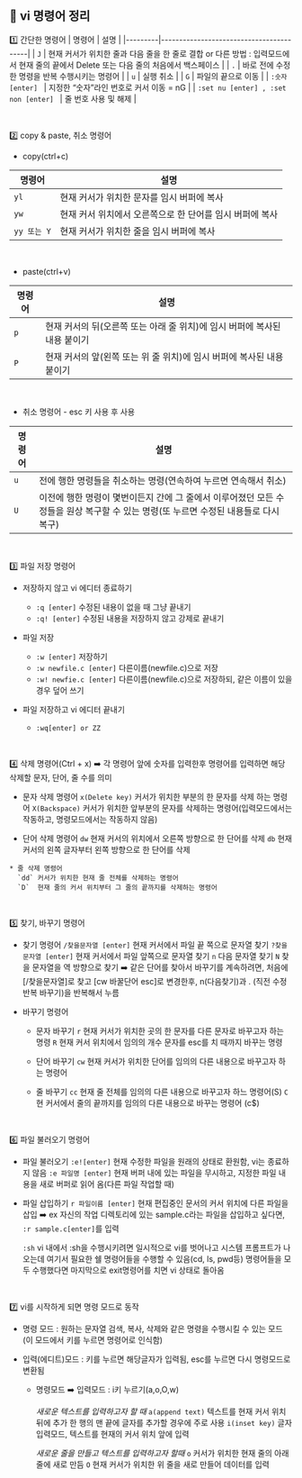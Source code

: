## 📓 vi 명령어 정리
1️⃣ 간단한 명령어
| 명령어    | 설명                                       | 
|---------|-----------------------------------------|
| `J`    | 현재 커서가 위치한 줄과 다음 줄을 한 줄로 결합 or 다른 방법 : 입력모드에서 현재 줄의 끝에서 Delete 또는 다음 줄의 처음에서 백스페이스       |
| `.`    | 바로 전에 수정한 명령을 반복 수행시키는 명령어    |
| `u`    | 실행 취소   |
| `G`    | 파일의 끝으로 이동   |
| `:숫자 [enter] `    | 지정한 “숫자”라인 번호로 커서 이동 = nG  |
| `:set nu [enter] , :set non [enter] `    | 줄 번호  사용 및 해제   |

</br>

2️⃣ copy & paste, 취소 명령어
* copy(ctrl+c)

| 명령어    | 설명                                       | 
|---------|-----------------------------------------|
| `yl`    | 현재 커서가 위치한 문자를 임시 버퍼에 복사   |
| `yw`    | 현재 커서 위치에서 오른쪽으로 한 단어를 임시 버퍼에 복사   |
| `yy 또는 Y`    | 현재 커서가 위치한 줄을 임시 버퍼에 복사  |
</br>

* paste(ctrl+v)

| 명령어    | 설명                                       | 
|---------|-----------------------------------------|
| `p`    | 현재 커서의 뒤(오른쪽 또는 아래 줄 위치)에 임시 버퍼에 복사된 내용 붙이기  |
| `P`    | 현재 커서의 앞(왼쪽 또는 위 줄 위치)에 임시 버퍼에 복사된 내용 붙이기  |
</br>

* 취소 명령어 - esc 키 사용 후 사용

| 명령어    | 설명                                       | 
|---------|-----------------------------------------|
| `u`    | 전에 행한 명령들을 취소하는 명령(연속하여 누르면 연속해서 취소)   |
| `U`    | 이전에 행한 명령이 몇번이든지 간에 그 줄에서 이루어졌던 모든 수정들을 원상 복구할 수 있는 명령(또 누르면 수정된 내용들로 다시 복구)       |
</br>

3️⃣ 파일 저장 명령어
   * 저장하지 않고 vi 에디터 종료하기 
     * `:q [enter]` 수정된 내용이 없을 때 그냥 끝내기
     * `:q! [enter]` 수정된 내용을 저장하지 않고 강제로 끝내기

   * 파일 저장
      * `:w [enter]` 저장하기
      * `:w newfile.c [enter]` 다른이름(newfile.c)으로 저장
      * `:w! newfie.c [enter]` 다른이름(newfile.c)으로 저장하되, 같은 이름이 있을 경우 덮어 쓰기

   * 파일 저장하고 vi 에디터 끝내기 
      * `:wq[enter] or ZZ`
</br>

4️⃣ 삭제 명령어(Ctrl + x) ➡️ 각 명령어 앞에 숫자를 입력한후 명령어를 입력하면 해당 삭제할 문자, 단어, 줄 수를 의미

   * 문자 삭제 명령어
     `x(Delete key)` 커서가 위치한 부분의 한 문자를 삭제 하는 명령어
     `X(Backspace)` 커서가 위치한 앞부분의 문자를 삭제하는 명령어(입력모드에서는 작동하고, 명령모드에서는 작동하지 않음)

   * 단어 삭제 명령어 
      `dw` 현재 커서의 위치에서 오른쪽 방향으로 한 단어를 삭제
      `db` 현재 커서의 왼쪽 글자부터 왼쪽 방향으로 한 단어를 삭제

    * 줄 삭제 명령어 
      `dd` 커서가 위치한 현재 줄 전체를 삭제하는 명령어
      `D`  현재 줄의 커서 위치부터 그 줄의 끝까지를 삭제하는 명령어
</br>

5️⃣ 찾기, 바꾸기 명령어

   * 찾기 명령어
     `/찾을문자열 [enter]` 현재 커서에서 파일 끝 쪽으로 문자열 찾기
     `?찾을문자열 [enter]` 현재 커서에서 파일 앞쪽으로 문자열 찾기
     `n` 다음 문자열 찾기 
     `N` 찾을 문자열을 역 방향으로 찾기
    ➡️ 같은 단어를 찾아서 바꾸기를 계속하려면, 처음에 [/찾을문자열]로 찾고 [cw 바꿀단어 esc]로 변경한후, n(다음찾기)과 . (직전 수정 반복 바꾸기)을 반복해서 누름

   * 바꾸기 명령어
     * 문자 바꾸기
      `r` 현재 커서가 위치한 곳의 한 문자를 다른 문자로 바꾸고자 하는 명령
      `R` 현재 커서 위치에서 임의의 개수 문자를 esc를 치 때까지 바꾸는 명령

     * 단어 바꾸기
       `cw` 현재 커서가 위치한 단어를 임의의 다른 내용으로 바꾸고자 하는 명령어

     * 줄 바꾸기
       `cc` 현재 줄 전체를 임의의 다른 내용으로 바꾸고자 하느 명령어(S)
       `C` 현 커서에서 줄의 끝까지를 임의의 다른 내용으로 바꾸는 명령어 (c$)
</br>

6️⃣ 파일 불러오기 명령어

   * 파일 불러오기 
     `:e![enter]` 현재 수정한 파일을 원래의 상태로 환원함, vi는 종료하지 않음
     `:e 파일명 [enter]` 현재 버퍼 내에 있는 파일을 무시하고, 지정한 파일 내용을 새로 버퍼로 읽어 옴(다른 파일 작업할 때)
    
   * 파일 삽입하기
     `r 파일이름 [enter]` 현재 편집중인 문서의 커서 위치에 다른 파일을 삽입 
      ➡️ ex 자신의 작업 디렉토리에 있는 sample.c라는 파일을 삽입하고 싶다면, `:r sample.c[enter]`를 입력
    
     `:sh` vi 내에서 :sh을 수행시키려면 일시적으로 vi를 벗어나고 시스템 프롬프트가 나오는데 여기서 필요한 쉘 명령어들을 수행할 수 있음(cd, ls, pwd등) 명령어들을 모두 수행했다면 마지막으로 exit명령어를 치면 vi 상태로 돌아옴
</br>

7️⃣ vi를 시작하게 되면 명령 모드로 동작 

   * 명령 모드 : 원하는 문자열 검색, 복사, 삭제와 같은 명령을 수행시킬 수 있는 모드(이 모드에서 키를 누르면 명령어로 인식함)

   * 입력(에디트)모드 : 키를 누르면 해당글자가 입력됨, esc를 누르면 다시 명령모드로 변환됨

     * 명령모드 ➡️ 입력모드 : i키 누르기(a,o,O,w)

       *새로운 텍스트를 입력하고자 할 때*
       `a(append text)` 텍스트를 현재 커서 위치 뒤에 추가 한 행의 맨 끝에 글자를 추가할 경우에 주로 사용
       `i(inset key)` 글자 입력모드, 텍스트를 현재의 커서 위치 앞에 입력

       *새로운 줄을 만들고 텍스트를 입력하고자 할때*
       `o` 커서가 위치한 현재 줄의 아래 줄에 새로 만듬
       `O` 현재 커서가 위치한 위 줄을 새로 만들어 데이터를 입력